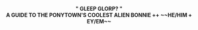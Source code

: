 <p align="center"> <b>" GLEEP GLORP? "<b/> <br> <b>A GUIDE TO THE PONYTOWN'S COOLEST ALIEN<b/>
BONNIE ++ ~~HE/HIM + EY/EM~~ </p>
 
